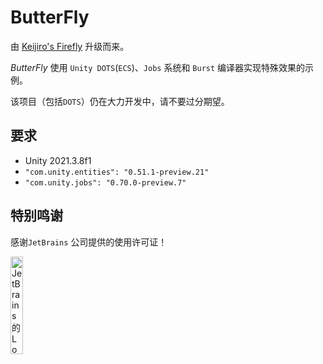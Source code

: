 # ButterFly

由 [Keijiro's Firefly](https://github.com/keijiro/Firefly/) 升级而来。

*ButterFly* 使用 `Unity DOTS`(`ECS`)、`Jobs` 系统和 `Burst` 编译器实现特殊效果的示例。

该项目（包括`DOTS`）仍在大力开发中，请不要过分期望。

## 要求

- Unity 2021.3.8f1
- `"com.unity.entities": "0.51.1-preview.21"`
- `"com.unity.jobs": "0.70.0-preview.7"`

## 特别鸣谢

感谢`JetBrains` 公司提供的使用许可证！

<p><a href="https://www.jetbrains.com/?from=Butterfly ">
<img src="https://images.gitee.com/uploads/images/2020/0722/084147_cc1c0a4a_2253805.png" alt="JetBrains的Logo" width="20%" height="20%"></a></p>
